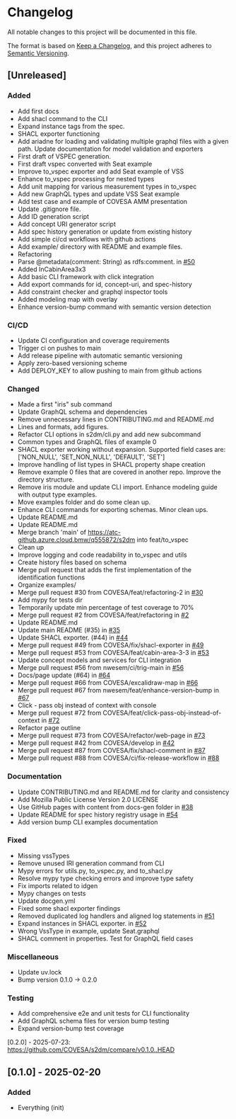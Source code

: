 # Changelog

All notable changes to this project will be documented in this file.

The format is based on [Keep a Changelog](https://keepachangelog.com/en/1.0.0/),
and this project adheres to [Semantic Versioning](https://semver.org/spec/v2.0.0.html).

## [Unreleased]

### Added

- Add first docs
- Add shacl command to the CLI
- Expand instance tags from the spec.
- SHACL exporter functioning
- Add ariadne for loading and validating multiple graphql files with a given path. Update documentation for model validation and exporters
- First draft of VSPEC generation.
- First draft vspec converted with Seat example
- Improve to_vspec exporter and add Seat example of VSS
- Enhance to_vspec processing for nested types
- Add unit mapping for various measurement types in to_vspec
- Add new GraphQL types and update VSS Seat example
- Add test case and example of COVESA AMM presentation
- Update .gitignore file.
- Add ID generation script
- Add concept URI generator script
- Add spec history generation or update from existing history
- Add simple ci/cd workflows with github actions
- Add example/ directory with README and example files.
- Refactoring
- Parse @metadata(comment: String) as rdfs:comment. in [#50](https://github.com/COVESA/s2dm/pull/50)
- Added InCabinArea3x3
- Add basic CLI framework with click integration
- Add export commands for id, concept-uri, and spec-history
- Add constraint checker and graphql inspector tools
- Added modeling map with overlay
- Enhance version-bump command with semantic version detection

### CI/CD

- Update CI configuration and coverage requirements
- Trigger ci on pushes to main
- Add release pipeline with automatic semantic versioning
- Apply zero-based versioning scheme
- Add DEPLOY_KEY to allow pushing to main from github actions

### Changed

- Made a first "iris" sub command
- Update GraphQL schema and dependencies
- Remove unnecessary lines in CONTRIBUTING.md and README.md
- Lines and formats, add figures.
- Refactor CLI options in s2dm/cli.py and add new subcommand
- Common types and GraphQL files of example 0
- SHACL exporter working without expansion. Supported field cases are: ['NON_NULL', 'SET_NON_NULL', 'DEFAULT', 'SET']
- Improve handling of list types in SHACL property shape creation
- Remove example 0 files that are covered in another repo. Improve the directory structure.
- Remove iris module and update CLI import. Enhance modeling guide with output type examples.
- Move examples folder and do some clean up.
- Enhance CLI commands for exporting schemas. Minor clean ups.
- Update README.md
- Update README.md
- Merge branch 'main' of https://atc-github.azure.cloud.bmw/q555872/s2dm into feat/to_vspec
- Clean up
- Improve logging and code readability in to_vspec and utils
- Create history files based on schema
- Merge pull request that adds the first implementation of the identification functions
- Organize examples/
- Merge pull request #30 from COVESA/feat/refactoring-2 in [#30](https://github.com/COVESA/s2dm/pull/30)
- Add mypy for tests dir
- Temporarily update min percentage of test coverage to 70%
- Merge pull request #2 from COVESA/feat/refactoring in [#2](https://github.com/COVESA/s2dm/pull/2)
- Update README.md
- Update main README (#35) in [#35](https://github.com/COVESA/s2dm/pull/35)
- Update SHACL exporter. (#44) in [#44](https://github.com/COVESA/s2dm/pull/44)
- Merge pull request #49 from COVESA/fix/shacl-exporter in [#49](https://github.com/COVESA/s2dm/pull/49)
- Merge pull request #53 from COVESA/feat/cabin-area-3-3 in [#53](https://github.com/COVESA/s2dm/pull/53)
- Update concept models and services for CLI integration
- Merge pull request #56 from nwesem/ci/trig-main in [#56](https://github.com/COVESA/s2dm/pull/56)
- Docs/page update (#64) in [#64](https://github.com/COVESA/s2dm/pull/64)
- Merge pull request #66 from COVESA/excalidraw-map in [#66](https://github.com/COVESA/s2dm/pull/66)
- Merge pull request #67 from nwesem/feat/enhance-version-bump in [#67](https://github.com/COVESA/s2dm/pull/67)
- Click - pass obj instead of context with console
- Merge pull request #72 from COVESA/feat/click-pass-obj-instead-of-context in [#72](https://github.com/COVESA/s2dm/pull/72)
- Refactor page outline
- Merge pull request #73 from COVESA/refactor/web-page in [#73](https://github.com/COVESA/s2dm/pull/73)
- Merge pull request #42 from COVESA/develop in [#42](https://github.com/COVESA/s2dm/pull/42)
- Merge pull request #87 from COVESA/fix/shacl-comment in [#87](https://github.com/COVESA/s2dm/pull/87)
- Merge pull request #88 from COVESA/ci/fix-release-workflow in [#88](https://github.com/COVESA/s2dm/pull/88)

### Documentation

- Update CONTRIBUTING.md and README.md for clarity and consistency
- Add Mozilla Public License Version 2.0 LICENSE
- Use GitHub pages with content from docs-gen folder in [#38](https://github.com/COVESA/s2dm/pull/38)
- Update README for spec history registry usage in [#54](https://github.com/COVESA/s2dm/pull/54)
- Add version bump CLI examples documentation

### Fixed

- Missing vssTypes
- Remove unused IRI generation command from CLI
- Mypy errors for utils.py, to_vspec.py, and to_shacl.py
- Resolve mypy type checking errors and improve type safety
- Fix imports related to idgen
- Mypy changes on tests
- Update docgen.yml
- Fixed some shacl exporter findings
- Removed duplicated log handlers and aligned log statements in [#51](https://github.com/COVESA/s2dm/pull/51)
- Expand instances in SHACL exporter. in [#52](https://github.com/COVESA/s2dm/pull/52)
- Wrong VssType in example, update Seat.graphql
- SHACL comment in properties. Test for GraphQL field cases

### Miscellaneous

- Update uv.lock
- Bump version 0.1.0 → 0.2.0

### Testing

- Add comprehensive e2e and unit tests for CLI functionality
- Add GraphQL schema files for version bump testing
- Expand version-bump test coverage

[0.2.0] - 2025-07-23: https://github.com/COVESA/s2dm/compare/v0.1.0..HEAD

<!-- generated by git-cliff -->

## [0.1.0] - 2025-02-20

### Added

- Everything (init)

